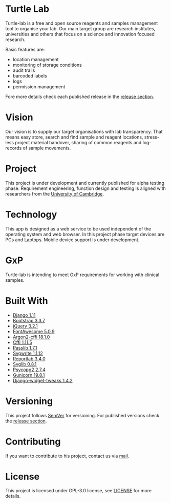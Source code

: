 # Turtle Lab
Turtle-lab is a free and open source reagents and samples management tool to organise your lab. 
Our main target group are research institutes, universities and others that focus on a science and innovation focused research. 

Basic features are:

- location management
- monitoring of storage conditions
- audit trails 
- barcoded labels 
- logs
- permission management 

Fore more details check each published release in the [release section](https://github.com/enricoba/turtle-lab/releases).

# Vision
Our vision is to supply our target organisations with lab transparency. That means easy store, search and
find sample and reagent locations, stress-less project material handover, sharing of common 
reagents and log-records of sample movements. 

# Project 
This project is under development and currently published for alpha testing phase. 
Requirement engineering, function design and testing is aligned with researchers from 
the [University of Cambridge](https://www.path.cam.ac.uk/).  

# Technology
This app is designed as a web service to be used independent of the operating system and web browser. 
In this project phase target devices are PCs and Laptops. Mobile device support is under development.

# GxP
Turtle-lab is intending to meet GxP requirements for working with clinical samples.  

# Built With
* [Django 1.11](https://www.djangoproject.com/)
* [Bootstrap 3.3.7](https://getbootstrap.com/docs/3.3/)
* [jQuery 3.2.1](https://jquery.com/)
* [FontAwesome 5.0.9](https://fontawesome.com/)
* [Argon2-cffi 18.1.0](https://argon2-cffi.readthedocs.io/en/stable/)
* [Cffi 1.11.5](https://cffi.readthedocs.io/en/latest/)
* [Passlib 1.7.1](https://passlib.readthedocs.io/en/stable/)
* [Svgwrite 1.1.12](http://svgwrite.readthedocs.io/en/stable/)
* [Reportlab 3.4.0](https://www.reportlab.com/opensource/)
* [Svglib 0.8.1](https://github.com/deeplook/svglib)
* [Psycopg2 2.7.4](http://initd.org/psycopg/docs/)
* [Gunicorn 19.8.1](https://github.com/benoitc/gunicorn)
* [Django-widget-tweaks 1.4.2](https://github.com/jazzband/django-widget-tweaks)

# Versioning
This project follows [SemVer](https://semver.org/) for versioning. 
For published versions check the [release section](https://github.com/enricoba/turtle-lab/releases).

# Contributing 
If you want to contribute to his project, contact us via [mail](mailto:info@turtle-lab.org).

# License 
This project is licensed under GPL-3.0 license, see [LICENSE](LICENSE) for more details.

